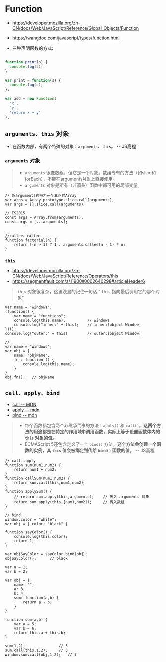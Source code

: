# Function

- https://developer.mozilla.org/zh-CN/docs/Web/JavaScript/Reference/Global_Objects/Function
- https://wangdoc.com/javascript/types/function.html

- 三种声明函数的方式:

```JavaScript

function print(s) {
  console.log(s);
}

var print = function(s) {
  console.log(s);
};

var add = new Function(
  'x',
  'y',
  'return x + y'
);
```

## `arguments、this` 对象

- 在函数内部，有两个特殊的对象：`arguments`、`this`。   -- JS高程

### `arguments` 对象

> - `arguments` 很像数组，但它是一个对象。数组专有的方法（如slice和forEach），不能在arguments对象上直接使用。
> - `arguments` 对象是所有（非箭头）函数中都可用的局部变量。

```JS
// 将arguments转换为一个真正的Array
var args = Array.prototype.slice.call(arguments);
var args = [].slice.call(arguments);

// ES2015
const args = Array.from(arguments);
const args = [...arguments];


//callee、caller
function factorial(n) {
    return !(n > 1) ? 1 : arguments.callee(n - 1) * n;
}
```

### `this`

- https://developer.mozilla.org/zh-CN/docs/Web/JavaScript/Reference/Operators/this
- https://segmentfault.com/a/1190000002640298#articleHeader6

> `this` 对象很复杂，这里浅显的记住一句话 “ `this` 指向最后调用它的那个对象”

```JS
var name = "windows";
(function() {
    var name = "functions";
    console.log(this.name);          // windows
    console.log("inner:" + this);    // inner:[object Window]
})();
console.log("outer:" + this)         // outer:[object Window]

//
var name = "windows";
var obj = {
    name: "objName",
    fn : function () {
        console.log(this.name);
    }
}
obj.fn();   // objName
```

## `call、apply、bind`

- [call -- MDN](https://developer.mozilla.org/zh-CN/docs/Web/JavaScript/Reference/Global_Objects/Function/call)
- [apply -- mdn](https://developer.mozilla.org/zh-CN/docs/Web/JavaScript/Reference/Global_Objects/Function/apply)
- [bind -- mdn](https://developer.mozilla.org/zh-CN/docs/Web/JavaScript/Reference/Global_Objects/Function/bind)

> - 每个函数都包含两个非继承而来的方法：`apply()` 和 `call()`。**这两个方法的用途都是在特定的作用域中调用函数，实际上等于设置函数体内的 `this` 对象的值。**
> - ECMAScript 5还包含定义了一个 `bind()` 方法。**这个方法会创建一个函数的实例，其 `this` 值会被绑定到传给 `bind()` 函数的值。** -- JS高程

```JS
// call、apply
function sum(num1,num2) {
    return num1 + num2;
}
function callSum(num1,num2) {
    return sum.call(this,num1,num2);
}
function applySum() {
    // return sum.apply(this,arguments);    // 传入 arguments 对象
    return sum.apply(this,[num1,num2]);     // 传入数组
}

// bind
window.color = "white";
var obj = { color: "black" }

function sayColor() {
    console.log(this.color);
    return 1;
}

var objSayColor = sayColor.bind(obj);
objSayColor();      // black
```

```JS
var a = 1;
var b = 2;

var obj = {
    name: "",
    a: 3,
    b: 4,
    sum: function(a,b) {
        return a - b;
    }
}

function sum(a,b) {
    var a = 5;
    var b = 6;
    return this.a + this.b;
}

sum(1,2);               // 3
sum.call(this,1,2);     // 3
window.sum.call(obj,1,2);   // 7
```
